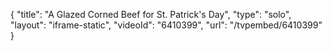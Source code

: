 {
    "title": "A Glazed Corned Beef for St. Patrick's Day",
    "type": "solo",
    "layout": "iframe-static",
    "videoId": "6410399",
    "url": "\/tvpembed\/6410399"
}